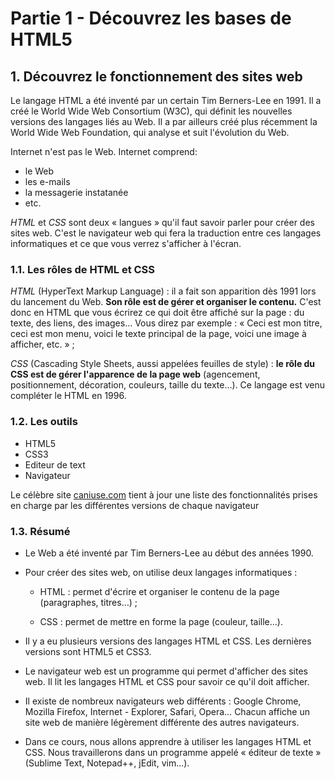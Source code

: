 # Partie 1 - Découvrez les bases de HTML5

## 1. Découvrez le fonctionnement des sites web
Le langage HTML a été inventé par un certain Tim Berners-Lee en 1991.  Il a créé le World Wide Web Consortium (W3C), qui définit les nouvelles versions des langages liés au Web. Il a par ailleurs créé plus récemment la World Wide Web Foundation, qui analyse et suit l'évolution du Web.

Internet n'est pas le Web. Internet comprend:
- le Web
- les e-mails
- la messagerie instatanée
- etc.

*HTML* et *CSS* sont deux « langues » qu'il faut savoir parler pour créer des sites web. C'est le navigateur web qui fera la traduction entre ces langages informatiques et ce que vous verrez s'afficher à l'écran.

### 1.1. Les rôles de HTML et CSS
_HTML_ (HyperText Markup Language) : il a fait son apparition dès 1991 lors du lancement du Web. **Son rôle est de gérer et organiser le contenu.** C'est donc en HTML que vous écrirez ce qui doit être affiché sur la page : du texte, des liens, des images… Vous direz par exemple : « Ceci est mon titre, ceci est mon menu, voici le texte principal de la page, voici une image à afficher, etc. » ;

_CSS_ (Cascading Style Sheets, aussi appelées feuilles de style) : **le rôle du CSS est de gérer l'apparence de la page web** (agencement, positionnement, décoration, couleurs, taille du texte…). Ce langage est venu compléter le HTML en 1996.

### 1.2. Les outils
- HTML5
- CSS3
- Editeur de text
- Navigateur

Le célèbre site [caniuse.com](caniuse.com) tient à jour une liste des fonctionnalités prises en charge par les différentes versions de chaque navigateur


### 1.3. Résumé
- Le Web a été inventé par Tim Berners-Lee au début des années 1990.

- Pour créer des sites web, on utilise deux langages informatiques :

    - HTML : permet d'écrire et organiser le contenu de la page (paragraphes, titres…) ;

    - CSS : permet de mettre en forme la page (couleur, taille…).

- Il y a eu plusieurs versions des langages HTML et CSS. Les dernières versions sont HTML5 et CSS3.

- Le navigateur web est un programme qui permet d'afficher des sites web. Il lit les langages HTML et CSS pour savoir ce qu'il doit afficher.

- Il existe de nombreux navigateurs web différents : Google Chrome, Mozilla Firefox, Internet - Explorer, Safari, Opera… Chacun affiche un site web de manière légèrement différente des autres navigateurs.

- Dans ce cours, nous allons apprendre à utiliser les langages HTML et CSS. Nous travaillerons dans un programme appelé « éditeur de texte » (Sublime Text, Notepad++, jEdit, vim…).



